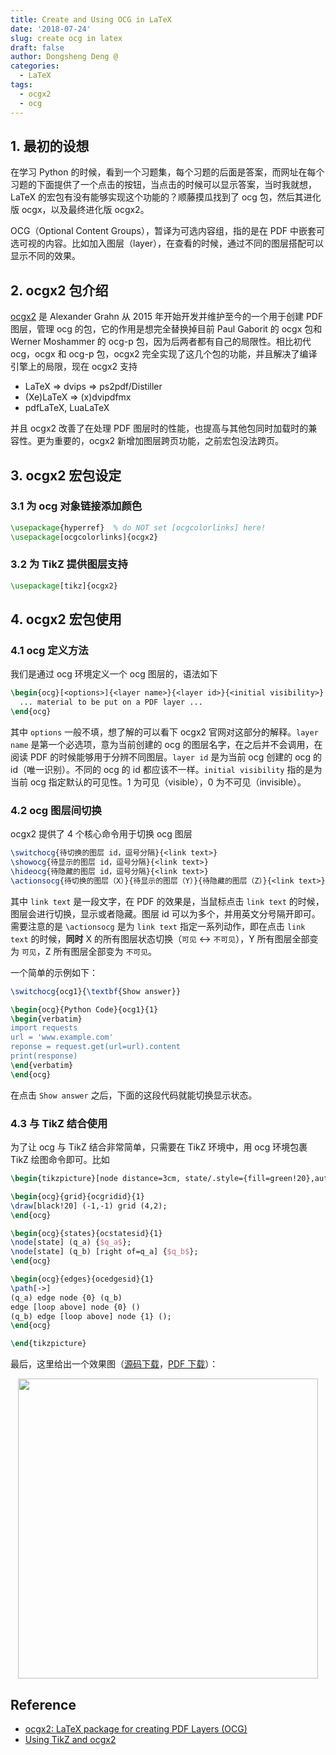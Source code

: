 ```yaml
---
title: Create and Using OCG in LaTeX
date: '2018-07-24'
slug: create ocg in latex
draft: false
author: Dongsheng Deng @
categories:
  - LaTeX
tags:
  - ocgx2
  - ocg
---
```


## 1. 最初的设想

在学习 Python 的时候，看到一个习题集，每个习题的后面是答案，而网址在每个习题的下面提供了一个点击的按钮，当点击的时候可以显示答案，当时我就想，LaTeX 的宏包有没有能够实现这个功能的？顺藤摸瓜找到了 ocg 包，然后其进化版 ocgx，以及最终进化版 ocgx2。

OCG（Optional Content Groups），暂译为可选内容组，指的是在 PDF 中嵌套可选可视的内容。比如加入图层（layer），在查看的时候，通过不同的图层搭配可以显示不同的效果。

## 2. ocgx2 包介绍

[ocgx2](https://gitlab.com/agrahn/ocgx2) 是 Alexander Grahn 从 2015 年开始开发并维护至今的一个用于创建 PDF 图层，管理 ocg 的包，它的作用是想完全替换掉目前 Paul Gaborit 的 ocgx 包和 Werner Moshammer 的 ocg-p 包，因为后两者都有自己的局限性。相比初代 ocg，ocgx 和 ocg-p 包，ocgx2 完全实现了这几个包的功能，并且解决了编译引擎上的局限，现在 ocgx2 支持

+ LaTeX ⇒ dvips ⇒ ps2pdf/Distiller
+ (Xe)LaTeX ⇒ (x)dvipdfmx
+ pdfLaTeX, LuaLaTeX

并且 ocgx2 改善了在处理 PDF 图层时的性能，也提高与其他包同时加载时的兼容性。更为重要的，ocgx2 新增加图层跨页功能，之前宏包没法跨页。

## 3. ocgx2 宏包设定
### 3.1 为 ocg 对象链接添加颜色

```tex
\usepackage{hyperref}  % do NOT set [ocgcolorlinks] here!
\usepackage[ocgcolorlinks]{ocgx2}
```

### 3.2 为 TikZ 提供图层支持

```tex
\usepackage[tikz]{ocgx2}
```

## 4. ocgx2 宏包使用

### 4.1 ocg 定义方法
我们是通过 ocg 环境定义一个 ocg 图层的，语法如下

```tex
\begin{ocg}[<options>]{<layer name>}{<layer id>}{<initial visibility>}
  ... material to be put on a PDF layer ...
\end{ocg}
```
其中 `options` 一般不填，想了解的可以看下 ocgx2 官网对这部分的解释。`layer name` 是第一个必选项，意为当前创建的 ocg 的图层名字，在之后并不会调用，在阅读 PDF 的时候能够用于分辨不同图层。`layer id` 是为当前 ocg 创建的 ocg 的 id（唯一识别）。不同的 ocg 的 id 都应该不一样。`initial visibility` 指的是为当前 ocg 指定默认的可见性。1 为可见（visible），0 为不可见（invisible）。

### 4.2 ocg 图层间切换
ocgx2 提供了 4 个核心命令用于切换 ocg 图层

```tex
\switchocg{待切换的图层 id，逗号分隔}{<link text>}
\showocg{待显示的图层 id，逗号分隔}{<link text>}
\hideocg{待隐藏的图层 id，逗号分隔}{<link text>}
\actionsocg{待切换的图层（X）}{待显示的图层（Y）}{待隐藏的图层（Z）}{<link text>}
```
其中 `link text` 是一段文字，在 PDF 的效果是，当鼠标点击 `link text` 的时候，图层会进行切换，显示或者隐藏。图层 id 可以为多个，并用英文分号隔开即可。需要注意的是 `\actionsocg` 是为 `link text` 指定一系列动作，即在点击 `link text` 的时候，**同时** X 的所有图层状态切换（`可见` <-> `不可见`），Y 所有图层全部变为 `可见`，Z 所有图层全部变为 `不可见`。

一个简单的示例如下：

```tex
\switchocg{ocg1}{\textbf{Show answer}}

\begin{ocg}{Python Code}{ocg1}{1}
\begin{verbatim}
import requests
url = 'www.example.com'
reponse = request.get(url=url).content
print(response)
\end{verbatim}
\end{ocg}
```
在点击 `Show answer` 之后，下面的这段代码就能切换显示状态。

### 4.3 与 TikZ 结合使用
为了让 ocg 与 TikZ 结合非常简单，只需要在 TikZ 环境中，用 ocg 环境包裹 TikZ 绘图命令即可。比如

```tex
\begin{tikzpicture}[node distance=3cm, state/.style={fill=green!20},auto]

\begin{ocg}{grid}{ocgridid}{1}
\draw[black!20] (-1,-1) grid (4,2);
\end{ocg}

\begin{ocg}{states}{ocstatesid}{1}
\node[state] (q_a) {$q_a$};
\node[state] (q_b) [right of=q_a] {$q_b$};
\end{ocg}

\begin{ocg}{edges}{ocedgesid}{1}
\path[->]
(q_a) edge node {0} (q_b)
edge [loop above] node {0} ()
(q_b) edge [loop above] node {1} ();
\end{ocg}

\end{tikzpicture}
```

最后，这里给出一个效果图（[源码下载](/posts/archive/ocg.tex)，[PDF 下载](/posts/archive/ocg.pdf)）：

<center><img src='/posts/image/ocg.gif' width=480px/></center>


## Reference

+ [ocgx2: LaTeX package for creating PDF Layers (OCG)](https://gitlab.com/agrahn/ocgx2)
+ [Using TikZ and ocgx2](https://www.overleaf.com/18083402qmjzhzbdkmww#/68448141/)

